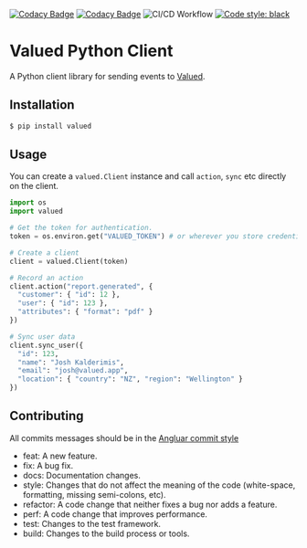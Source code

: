 [![Codacy Badge](https://app.codacy.com/project/badge/Coverage/7bf4ee4d616049658be2f1a6d12fb5c0)](https://app.codacy.com?utm_source=gh&utm_medium=referral&utm_content=&utm_campaign=Badge_coverage)
[![Codacy Badge](https://app.codacy.com/project/badge/Grade/7bf4ee4d616049658be2f1a6d12fb5c0)](https://app.codacy.com?utm_source=gh&utm_medium=referral&utm_content=&utm_campaign=Badge_grade)
![CI/CD Workflow](https://github.com/valued-app/valued.py/actions/workflows/ci-cd.yaml/badge.svg)
[![Code style: black](https://img.shields.io/badge/code%20style-black-000000.svg)](https://github.com/psf/black)

# Valued Python Client

A Python client library for sending events to [Valued](https://valued.app).

## Installation

```bash
$ pip install valued
```

## Usage

You can create a `valued.Client` instance and call `action`, `sync` etc directly on the client.

```python
import os
import valued

# Get the token for authentication.
token = os.environ.get("VALUED_TOKEN") # or wherever you store credentials

# Create a client
client = valued.Client(token)

# Record an action
client.action("report.generated", {
  "customer": { "id": 12 },
  "user": { "id": 123 },
  "attributes": { "format": "pdf" }
})

# Sync user data
client.sync_user({
  "id": 123,
  "name": "Josh Kalderimis",
  "email": "josh@valued.app",
  "location": { "country": "NZ", "region": "Wellington" }
})
```

## Contributing

All commits messages should be in the [Angluar commit style](https://github.com/angular/angular.js/blob/master/DEVELOPERS.md#commit-message-format)

- feat: A new feature.
- fix: A bug fix.
- docs: Documentation changes.
- style: Changes that do not affect the meaning of the code (white-space, formatting, missing semi-colons, etc).
- refactor: A code change that neither fixes a bug nor adds a feature.
- perf: A code change that improves performance.
- test: Changes to the test framework.
- build: Changes to the build process or tools.
